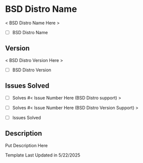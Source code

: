 <!--
Hello There, Choose This Pull Request Template If You Are Adding Support For A BSD Distro Version. (AS OF 5/22/2025)
-->

# BSD Distro Name

< BSD Distro Name Here >

- [ ] BSD Distro Name

## Version

< BSD Distro Version Here >

- [ ] BSD Distro Version

## Issues Solved

- [ ] Solves #< Issue Number Here (BSD Distro support) >
- [ ] Solves #< Issue Number Here (BSD Distro Version Support) >

- [ ] Issues Solved

## Description

Put Description Here

Template Last Updated in 5/22/2025
